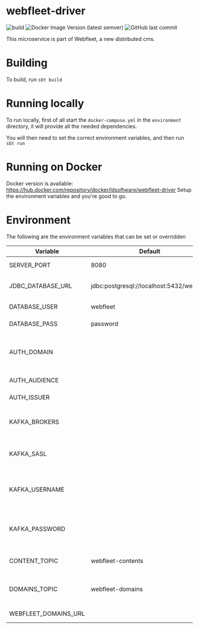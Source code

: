 # webfleet-driver
![build](https://github.com/LukeDS-it/webfleet-driver/workflows/build/badge.svg)
![Docker Image Version (latest semver)](https://img.shields.io/docker/v/ldsoftware/webfleet-driver)
![GitHub last commit](https://img.shields.io/github/last-commit/LukeDS-it/webfleet-driver)

This microservice is part of Webfleet, a new distributed cms.

# Building

To build, run `sbt build`

# Running locally

To run locally, first of all start the `docker-compose.yml` in the `environment` directory,
it will provide all the needed dependencies.

You will then need to set the correct environment variables, and then run `sbt run`

# Running on Docker

Docker version is available: https://hub.docker.com/repository/docker/ldsoftware/webfleet-driver
Setup the environment variables and you're good to go.

# Environment

The following are the environment variables that can be set or overridden

|      Variable        |                   Default                   |                                    Description                                          |
|----------------------|---------------------------------------------|-----------------------------------------------------------------------------------------|
| SERVER_PORT          | 8080                                        | HTTP Port where the application is exposed                                              |
| JDBC_DATABASE_URL    | jdbc:postgresql://localhost:5432/webfleet   | Full JDBC url for the postgresql database for akka persistence                          |
| DATABASE_USER        | webfleet                                    | Username to connect to the DB                                                           |
| DATABASE_PASS        | password                                    | Password to connect to the DB                                                           |
| AUTH_DOMAIN          |                                             | Domain of Auth0 compliant provider. Used to look for $AUTH_DOMAIN/.well-known/jwks.json |
| AUTH_AUDIENCE        |                                             | Audience to validate the jwt token                                                      |
| AUTH_ISSUER          |                                             | Issuer to validate the jwt token                                                        |
| KAFKA_BROKERS        |                                             | List of kafka brokers (to use with heroku use CLOUDKARAFKA_ prefix instead)             |
| KAFKA_SASL           |                                             | true if ssl is enabled (to use with heroku use CLOUDKARAFKA_ prefix instead)            |
| KAFKA_USERNAME       |                                             | Username to connect to kafka (to use with heroku use CLOUDKARAFKA_ prefix instead)      |
| KAFKA_PASSWORD       |                                             | Password to connect to kafka (to use with heroku use CLOUDKARAFKA_ prefix instead)      |
| CONTENT_TOPIC        | webfleet-contents                           | Name of the kafka topic where to publish content events                                 |
| DOMAINS_TOPIC        | webfleet-domains                            | Name of the kafka topic where domain events are published by webfleet-domains           |
| WEBFLEET_DOMAINS_URL |                                             | URL of the webfleet-domains service root                                                |
